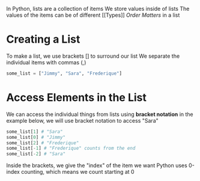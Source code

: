 
In Python, lists are a collection of items
We store values inside of lists
The values of the items can be of different [[Types]]
*Order Matters* in a list

# Creating a List
To make a list, we use brackets \[\] to surround our list
We separate the individual items with commas (,)

```Python
some_list = ["Jimmy", "Sara", "Frederique"]
```

# Access Elements in the List
We can access the individual things from lists using **bracket notation**
in the example below, we will use bracket notation to access "Sara"

```python
some_list[1] # "Sara"
some_list[0] # "Jimmy"
some_list[2] # "Frederique"
some_list[-1] # "Frederique" counts from the end
some_list[-2] # "Sara"
```

Inside the brackets, we give the "index" of the item we want 
Python uses 0-index counting, which means we count starting at 0
